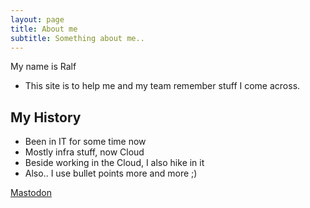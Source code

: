 ```yaml
---
layout: page
title: About me
subtitle: Something about me..
---
```


My name is Ralf

- This site is to help me and my team remember stuff I come across.

## My History

- Been in IT for some time now
- Mostly infra stuff, now Cloud
- Beside working in the Cloud, I also hike in it
- Also.. I use bullet points more and more ;)

<a rel="me" href="https://hachyderm.io/@dblan"></a>
<a rel="me" href="https://mstdn.social/@dblan"></a>
<a rel="me" href="https://infosec.exchange/@dblan">Mastodon</a>
